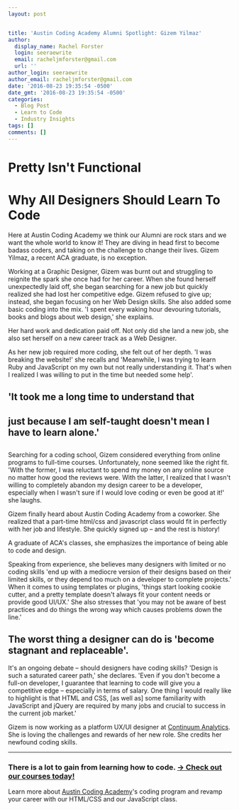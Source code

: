```yaml
---
layout: post


title: 'Austin Coding Academy Alumni Spotlight: Gizem Yilmaz'
author:
  display_name: Rachel Forster
  login: seeraewrite
  email: racheljmforster@gmail.com
  url: ''
author_login: seeraewrite
author_email: racheljmforster@gmail.com
date: '2016-08-23 19:35:54 -0500'
date_gmt: '2016-08-23 19:35:54 -0500'
categories:
  - Blog Post
  - Learn to Code
  - Industry Insights
tags: []
comments: []
---
```




# Pretty Isn't Functional







# Why All Designers Should Learn To Code










Here at Austin Coding Academy we think our Alumni are rock stars and we want the whole world to know it! They are diving in head first to become badass coders, and taking on the challenge to change their lives. Gizem Yilmaz, a recent ACA graduate, is no exception.

Working at a Graphic Designer, Gizem was burnt out and struggling to reignite the spark she once had for her career. When she found herself unexpectedly laid off, she began searching for a new job but quickly realized she had lost her competitive edge. Gizem refused to give up; instead, she began focusing on her Web Design skills. She also added some basic coding into the mix. 'I spent every waking hour devouring tutorials, books and blogs about web design,' she explains.

Her hard work and dedication paid off. Not only did she land a new job, she also set herself on a new career track as a Web Designer.

As her new job required more coding, she felt out of her depth. 'I was breaking the website!' she recalls and 'Meanwhile, I was trying to learn Ruby and JavaScript on my own but not really understanding it. That's when I realized I was willing to put in the time but needed some help'.



##



## 'It took me a long time to understand that



## just because I am self-taught doesn't mean I have to learn alone.'





##


Searching for a coding school, Gizem considered everything from online programs to full-time courses. Unfortunately, none seemed like the right fit. 'With the former, I was reluctant to spend my money on any online source no matter how good the reviews were. With the latter, I realized that I wasn't willing to completely abandon my design career to be a developer, especially when I wasn't sure if I would love coding or even be good at it!' she laughs.



Gizem finally heard about Austin Coding Academy from a coworker. She realized that a part-time html/css and javascript class would fit in perfectly with her job and lifestyle. She quickly signed up – and the rest is history!

A graduate of ACA's classes, she emphasizes the importance of being able to code and design.

Speaking from experience, she believes many designers with limited or no coding skills 'end up with a mediocre version of their designs based on their limited skills, or they depend too much on a developer to complete projects.' When it comes to using templates or plugins, 'things start looking cookie cutter, and a pretty template doesn't always fit your content needs or provide good UI/UX.' She also stresses that 'you may not be aware of best practices and do things the wrong way which causes problems down the line.'



## The worst thing a designer can do is 'become stagnant and replaceable'.





It's an ongoing debate – should designers have coding skills? 'Design is such a saturated career path,' she declares. 'Even if you don't become a full-on developer, I guarantee that learning to code will give you a competitive edge – especially in terms of salary. One thing I would really like to highlight is that HTML and CSS, [as well as] some familiarity with JavaScript and jQuery are required by many jobs and crucial to success in the current job market.'

Gizem is now working as a platform UX/UI designer at [Continuum Analytics](https://www.continuum.io/). She is loving the challenges and rewards of her new role. She credits her newfound coding skills.

<span style="font-weight: 400;">







--------------------------------------------------------------------------------

### There is a lot to gain from learning how to code. [→ Check out our courses today!](//www.austincodingacademy.com/courses)



Learn more about [Austin Coding Academy](//www.austincodingacademy.com/)'s coding program and revamp your career with our HTML/CSS and our JavaScript class.
